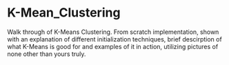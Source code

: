 # K-Mean_Clustering
Walk through of K-Means Clustering. From scratch implementation, shown with an explanation of different initialization techniques, brief descirption of what K-Means is good for and examples of it in action, utilizing pictures of none other than yours truly.
